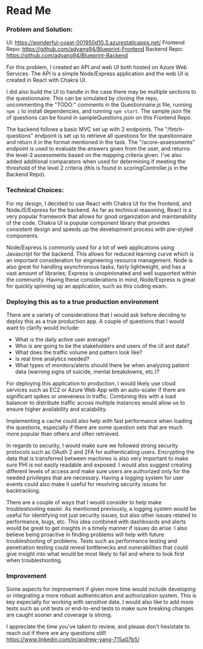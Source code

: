 # Read Me

### Problem and Solution:
UI:  https://wonderful-coast-001950d10.3.azurestaticapps.net/
Frontend Repo: https://github.com/adyang94/Blueprint-Frontend
Backend Repo:  https://github.com/adyang94/Blueprint-Backend

For this problem, I created an API and web UI both hosted on Azure Web Services.  The API is a simple Node/Express application and the web UI is created in React with Chakra UI.

I did also build the UI to handle in the case there may be multiple sections to the questionnaire.  This can be simulated by cloning the repo, uncommenting the "TODO:" comments in the Questionnaire.js file, running `npm i` to install dependencies, and running `npm start`.  The sample json file of questions can be found in sampleQuestions.json on this Frontend Repo.  

The backend follows a basic MVC set up with 2 endpoints. The "/fetch-questions" endpoint is set up to retrieve all questions for the questionnaire and return it in the format mentioned in the task.  The "/score-assessments" endpoint is used to evaluate the answers given from the user, and returns the level-2 assessments based on the mapping criteria given. I've also added additional comparators when used for determining if meeting the threshold of the level 2 criteria (this is found in scoringController.js in the Backend Repo).

### Technical Choices:
For my design, I decided to use React with Chakra UI for the frontend, and NodeJS/Express for the backend.  As far as technical reasoning, React is a very popular framework that allows for good organization and maintanability of the code.  Chakra UI is popular component library that provides consistent design and speeds up the development process with pre-styled components.

Node/Express is commonly used for a lot of web applications using Javascript for the backend.  This allows for reduced learning curve which is an important consideration for engineering resource management.  Node is also great for handling asynchronous tasks, fairly lightweight, and has a vast amount of libraries; Express is unopinionated and well supported within the community.  Having these considerations in mind, Node/Express is great for quickly spinning up an application, such as this coding exam. 

### Deploying this as to a true production environment
There are a variety of considerations that I would ask before deciding to deploy this as a true production app.  A couple of questions that I would want to clarify would include:
- What is the daily active user average?
- Who is are going to be the stakeholders and users of the UI and data?
- What does the traffic volume and pattern look like?
- Is real time analytics needed?
- What types of monitors/alerts should there be when analyzing patient data (warning signs of suicide, mental breakdowns, etc.)?

For deploying this application to production, I would likely use cloud services such as EC2 or Azure Web App with an auto-scaler if there are significant spikes or uneveness in traffic.  Combining this with a load balancer to distribute traffic across multiple instances would allow us to ensure higher availability and scalability.  

Implementing a cache could also help with fast performance when loading the questions, especially if there are some question sets that are much more popular than others and often retrieved.

In regards to security, I would make sure we followed strong security protocols such as OAuth 2 and 2FA for authenticating users. Encrypting the data that is transferred between machines is also very important to make sure PHI is not easily readable and exposed.  I would also suggest creating different levels of access and make sure users are authorized only for the needed privileges that are necessary.  Having a logging system for user events could also make it useful for resolving security issues for backtracking.

There are a couple of ways that I would consider to help make troubleshooting easier.  As mentioned previously, a logging system would be useful for identifying not just security issues, but also other issues related to performance, bugs, etc.  This idea combined with dashboards and alerts would be great to get insights in a timely manner if issues do arise.  I also believe being proactive in finding problems will help with future troubleshooting of problems.  Tests such as performance testing and penetration testing could reveal bottlenecks and vunerabilities that could give insight into what would be most likely to fail and where to look first when troubleshooting.

### Improvement
Some aspects for improvement if given more time would include developing or integrating a more robust authentication and authorization system.  This is key especially for working with sensitive data.  I would also like to add more tests such as unit tests or end-to-end tests to make sure breaking changes are caught sooner and coverage is strong.

I appreciate the time you've taken to review, and please don't hesistate to reach out if there are any questions still!
https://www.linkedin.com/in/andrew-yang-715a07b5/
